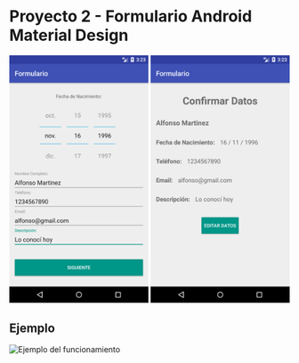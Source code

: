 # Proyecto 2 - Formulario Android Material Design

<div style="display: inline;">
    <img alt="Primer Pantalla con los datos completados" src="screenshot/Layout1_Full.png" width="250">
    <img alt="Segunda Pantalla con botón de editar" src="screenshot/Layout2.png" width="250">
</div>

## Ejemplo

<img alt="Ejemplo del funcionamiento" src="screenshot/example.gif" width="300"/>